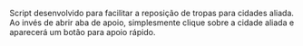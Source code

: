 Script desenvolvido para facilitar a reposição de tropas para cidades aliada.
Ao invés de abrir aba de apoio, simplesmente clique sobre a cidade aliada e aparecerá um botão para apoio rápido.